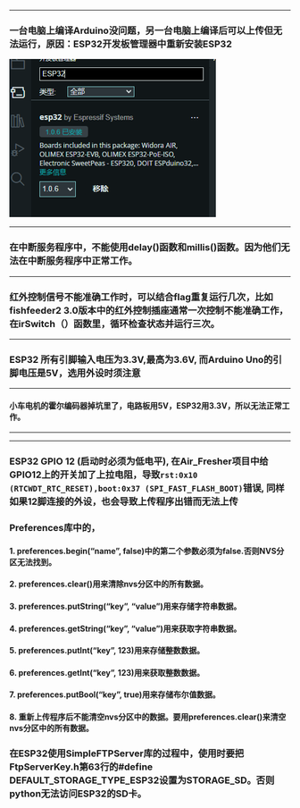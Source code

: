 ***
### 一台电脑上编译Arduino没问题，另一台电脑上编译后可以上传但无法运行，原因：ESP32开发板管理器中重新安装ESP32
![alt text](ESP32Board.png)
***
### 在中断服务程序中，不能使用delay()函数和millis()函数。因为他们无法在中断服务程序中正常工作。
***
### 红外控制信号不能准确工作时，可以结合flag重复运行几次，比如fishfeeder2 3.0版本中的红外控制插座通常一次控制不能准确工作，在irSwitch（）函数里，循环检查状态并运行三次。
***
### ESP32 所有引脚输入电压为3.3V,最高为3.6V, 而Arduino Uno的引脚电压是5V，选用外设时须注意
***
#### 小车电机的霍尔编码器掉坑里了，电路板用5V，ESP32用3.3V，所以无法正常工作。
***
***
### ESP32 GPIO 12 (启动时必须为低电平), 在Air_Fresher项目中给GPIO12上的开关加了上拉电阻，导致```rst:0x10 (RTCWDT_RTC_RESET),boot:0x37 (SPI_FAST_FLASH_BOOT)```错误, 同样如果12脚连接的外设，也会导致上传程序出错而无法上传

### Preferences库中的，
#### 1. preferences.begin(“name”, false)中的第二个参数必须为false.否则NVS分区无法找到。
#### 2. preferences.clear()用来清除nvs分区中的所有数据。
#### 3. preferences.putString(“key”, “value”)用来存储字符串数据。
#### 4. preferences.getString(“key”, “value”)用来获取字符串数据。
#### 5. preferences.putInt(“key”, 123)用来存储整数数据。
#### 6. preferences.getInt(“key”, 123)用来获取整数数据。
#### 7. preferences.putBool(“key”, true)用来存储布尔值数据。
#### 8. 重新上传程序后不能清空nvs分区中的数据。要用preferences.clear()来清空nvs分区中的所有数据。

### 在ESP32使用SimpleFTPServer库的过程中，使用时要把FtpServerKey.h第63行的#define DEFAULT_STORAGE_TYPE_ESP32设置为STORAGE_SD。否则python无法访问ESP32的SD卡。

